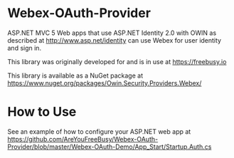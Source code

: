 Webex-OAuth-Provider
======================

ASP.NET MVC 5 Web apps that use ASP.NET Identity 2.0 with OWIN as described at 
http://www.asp.net/identity can use Webex for user identity and sign in.

This library was originally developed for and is in use at https://freebusy.io

This library is available as a NuGet package at https://www.nuget.org/packages/Owin.Security.Providers.Webex/

How to Use
======================
See an example of how to configure your ASP.NET web app at https://github.com/AreYouFreeBusy/Webex-OAuth-Provider/blob/master/Webex-OAuth-Demo/App_Start/Startup.Auth.cs